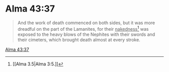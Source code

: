 # Alma 43:37

> And the work of death commenced on both sides, but it was more dreadful on the part of the Lamanites, for their <u>nakedness</u>[^a] was exposed to the heavy blows of the Nephites with their swords and their cimeters, which brought death almost at every stroke.

[Alma 43:37](https://www.churchofjesuschrist.org/study/scriptures/bofm/alma/43?lang=eng&id=p37#p37)


[^a]: [[Alma 3.5|Alma 3:5.]]
